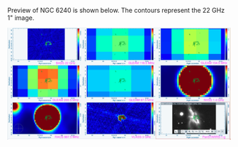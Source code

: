 Preview of NGC 6240 is shown below. The contours represent the 22 GHz 1" image. 

![2MASXJ03305218+0538253.png](NGC6240.png "NGC 6240")

